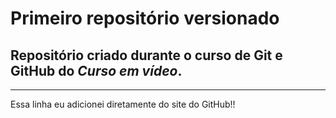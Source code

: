 # Primeiro repositório versionado

## Repositório criado durante o curso de **Git e GitHub** do *Curso em vídeo*.
---
 Essa linha eu adicionei diretamente do site do GitHub!!
